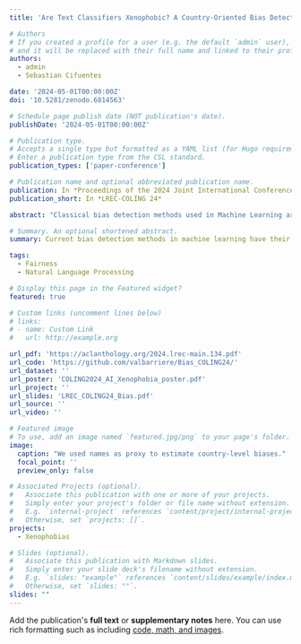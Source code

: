 ```yaml
---
title: 'Are Text Classifiers Xenophobic? A Country-Oriented Bias Detection Method with Least Confounding Variables'

# Authors
# If you created a profile for a user (e.g. the default `admin` user), write the username (folder name) here
# and it will be replaced with their full name and linked to their profile.
authors:
  - admin
  - Sebastian Cifuentes

date: '2024-05-01T00:00:00Z'
doi: '10.5281/zenodo.6814563'

# Schedule page publish date (NOT publication's date).
publishDate: '2024-05-01T00:00:00Z'

# Publication type.
# Accepts a single type but formatted as a YAML list (for Hugo requirements).
# Enter a publication type from the CSL standard.
publication_types: ['paper-conference']

# Publication name and optional abbreviated publication name.
publication: In *Proceedings of the 2024 Joint International Conference on Computational Linguistics, Language Resources and Evaluation (LREC-COLING 2024)*
publication_short: In *LREC-COLING 24*

abstract: "Classical bias detection methods used in Machine Learning are themselves biased because of the different confounding variables implied in the assessment of the initial biases. First they are using templates that are syntactically simple and distant from the target data on which the model will deployed. Second, current methods are assessing biases in pre-trained language models or in dataset, but not directly on the fine-tuned classifier that can actually produce harms. We propose a simple method to detect the biases of a specific fine-tuned classifier on any type of unlabeled data. The idea is to study the classifier behavior by creating counterfactual examples directly on the target data distribution and quantify the amount of changes. In this work, we focus on named entity perturbations by applying a Named Entity Recognition on target-domain data and modifying them accordingly to most common names or location of a target group (gender and country), and this for several morphosynctactically different languages spoken in relation with the countries of the target groups. We used our method on two models available open-source that are likely to be deployed by industry, and on two tasks and domains. We first assess the bias of a multilingual sentiment analysis model trained over multiple-languages tweets and available open-source, and then a multilingual stance recognition model trained over several languages and assessed over English language. Finally we propose to link the perplexity of each example with the bias of the model, by looking at the change in label distribution with respect to the language of the target group. Our work offers a fine-grained analysis of the interactions between names and languages, revealing significant biases in multilingual models."

# Summary. An optional shortened abstract.
summary: Current bias detection methods in machine learning have their own biases and limitations, so we've developed a new approach that directly tests fine-tuned classifiers on real-world data to identify potential biases. Our method, which involves creating counterfactual examples by modifying named entities in target data, revealed significant biases in multilingual models, including sentiment analysis and stance recognition models, and shed light on the complex interactions between names, languages, and model predictions. Current models tend to prefer names from the countries speaking the language of the sentence, impulsing for the name IA Xenophobia.

tags:
  - Fairness
  - Natural Language Processing

# Display this page in the Featured widget?
featured: true

# Custom links (uncomment lines below)
# links:
# - name: Custom Link
#   url: http://example.org

url_pdf: 'https://aclanthology.org/2024.lrec-main.134.pdf'
url_code: 'https://github.com/valbarriere/Bias_COLING24/'
url_dataset: ''
url_poster: 'COLING2024_AI_Xenophobia_poster.pdf'
url_project: ''
url_slides: 'LREC_COLING24_Bias.pdf'
url_source: ''
url_video: ''

# Featured image
# To use, add an image named `featured.jpg/png` to your page's folder.
image:
  caption: "We used names as proxy to estimate country-level biases."
  focal_point: ''
  preview_only: false

# Associated Projects (optional).
#   Associate this publication with one or more of your projects.
#   Simply enter your project's folder or file name without extension.
#   E.g. `internal-project` references `content/project/internal-project/index.md`.
#   Otherwise, set `projects: []`.
projects:
  - Xenophobias

# Slides (optional).
#   Associate this publication with Markdown slides.
#   Simply enter your slide deck's filename without extension.
#   E.g. `slides: "example"` references `content/slides/example/index.md`.
#   Otherwise, set `slides: ""`.
slides: ""
---
```


Add the publication's **full text** or **supplementary notes** here. You can use rich formatting such as including [code, math, and images](https://docs.hugoblox.com/content/writing-markdown-latex/).
